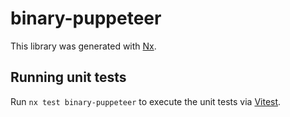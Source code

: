 # binary-puppeteer

This library was generated with [Nx](https://nx.dev).

## Running unit tests

Run `nx test binary-puppeteer` to execute the unit tests via [Vitest](https://vitest.dev/).
